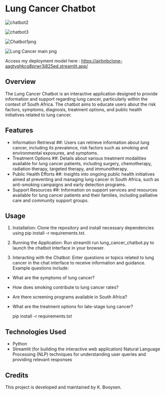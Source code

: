 # **Lung Cancer Chatbot**

![chatbot2](https://github.com/KagontleBooysen/Final-Lung-Cancer-project/assets/106469425/9432dfb5-3378-4914-815b-359b6a88ddd9)
                         
![chatbot3](https://github.com/KagontleBooysen/Final-Lung-Cancer-project/assets/106469425/09a4c8e3-635f-4c2d-8265-b252156d14e4)
                                             
![Chatbot1png](https://github.com/KagontleBooysen/Final-Lung-Cancer-project/assets/106469425/d7fb26b5-2097-4023-bc17-39adb76a39d3)

![Lung Cancer main png](https://github.com/KagontleBooysen/Final-Lung-Cancer-project/assets/106469425/9b7290f8-cb78-4e33-b2df-dd590a66e670)


Access my deployment model here : https://airbnbclone-aagtyqhkcg8prwr3i825ed.streamlit.app/

## Overview
The Lung Cancer Chatbot is an interactive application designed to provide information and support regarding lung cancer, particularly within the context of South Africa. The chatbot aims to educate users about the risk factors, symptoms, diagnosis, treatment options, and public health initiatives related to lung cancer.

## Features
- Information Retrieval ##: Users can retrieve information about lung cancer, including its prevalence, risk factors such as smoking and environmental exposures, and symptoms.
- Treatment Options ##: Details about various treatment modalities available for lung cancer patients, including surgery, chemotherapy, radiation therapy, targeted therapy, and immunotherapy.
-  Public Health Efforts ##: Insights into ongoing public health initiatives aimed at preventing and managing lung cancer in South Africa, such as anti-smoking campaigns and early detection programs.
- Support Resources ##: Information on support services and resources available for lung cancer patients and their families, including palliative care and community support groups.

## Usage
1. Installation: Clone the repository and install necessary dependencies using pip install -r requirements.txt.

2. Running the Application: Run streamlit run lung_cancer_chatbot.py to launch the chatbot interface in your browser.

3. Interacting with the Chatbot: Enter questions or topics related to lung cancer in the chat interface to receive information and guidance. Example questions include:

- What are the symptoms of lung cancer?
- How does smoking contribute to lung cancer rates?
- Are there screening programs available in South Africa?
- What are the treatment options for late-stage lung cancer?

   pip install -r requirements.txt

## Technologies Used
- Python
- Streamlit (for building the interactive web application)
 Natural Language Processing (NLP) techniques for understanding user queries and providing relevant responses

## Credits
This project is developed and maintained by K. Booysen.
